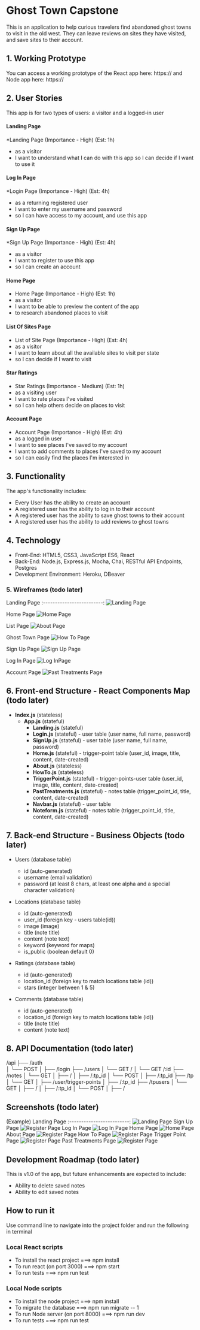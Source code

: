 # Ghost Town Capstone 
This is an application to help curious travelers find abandoned ghost towns to visit in the old west. They can leave reviews on sites they have visited, and save sites to their account. 


## 1. Working Prototype 
You can access a working prototype of the React app here: https:// and Node app here: https://


## 2. User Stories 
This app is for two types of users: a visitor and a logged-in user


#### Landing Page
*Landing Page (Importance - High) (Est: 1h)
* as a visitor
* I want to understand what I can do with this app so I can decide if I want to use it


####  Log In Page
*Login Page (Importance - High) (Est: 4h)
* as a returning registered user
* I want to enter my username and password
* so I can have access to my account, and use this app

####  Sign Up Page
*Sign Up Page (Importance - High) (Est: 4h)
* as a visitor
* I want to register to use this app  
* so I can create an account

####  Home Page
* Home Page (Importance - High) (Est: 1h)
* as a visitor
* I want to be able to preview the content of the app
* to research abandoned places to visit

####  List Of Sites Page
* List of Site Page (Importance - High) (Est: 4h)
* as a visitor
* I want to learn about all the available sites to visit per state
* so I can decide if I want to visit

<!-- #### Specific Sites Page
* Specific Sites (Importance - High) (Est: 2h)
* as a visitor
* I want to learn about an abandoned site 
* so I can decide if I want to visit -->

#### Star Ratings
* Star Ratings (Importance - Medium) (Est: 1h)
* as a visiting user
* I want to rate places I've visited
* so I can help others decide on places to visit

#### Account Page
* Account Page (Importance - High) (Est: 4h)
* as a logged in user
* I want to see places I've saved to my account
* I want to add comments to places I've saved to my account
* so I can easily find the places I'm interested in



## 3. Functionality 
The app's functionality includes:
* Every User has the ability to create an account
* A registered user has the ability to log in to their account
* A registered user has the ability to save ghost towns to their account
* A registered user has the ability to add reviews to ghost towns

## 4. Technology 
* Front-End: HTML5, CSS3, JavaScript ES6, React
* Back-End: Node.js, Express.js, Mocha, Chai, RESTful API Endpoints, Postgres
* Development Environment: Heroku, DBeaver

### 5. Wireframes (todo later)
Landing Page
:-------------------------:
![Landing Page](/github-images/wireframes/landing-page.png)

Home Page
![Home Page](/github-images/wireframes/home-page.png)

List Page
![About Page](/github-images/wireframes/list-page.png)

Ghost Town Page
![How To Page](/github-images/wireframes/ghost-town-page.png)

Sign Up Page
![Sign Up Page](/github-images/wireframes/sign-up.png)

Log In Page
![Log InPage](/github-images/wireframes/log-in.png)

Account Page
![Past Treatments Page](/github-images/wireframes/account-page.png)

## 6. Front-end Structure - React Components Map (todo later)
* __Index.js__ (stateless)
    * __App.js__ (stateful)
        * __Landing.js__ (stateful) 
        * __Login.js__ (stateful) - user table (user name, full name, password)
        * __SignUp.js__ (stateful) - user table (user name, full name, password)
        * __Home.js__ (stateful) - trigger-point table (user_id, image,   title, content, date-created)
        * __About.js__ (stateless) 
        * __HowTo.js__ (stateless) 
        * __TriggerPoint.js__ (stateful) - trigger-points-user table (user_id, image, title, content, date-created)
        * __PastTreatments.js__ (stateful) - notes table (trigger_point_id, title, content, date-created)
        * __Navbar.js__ (stateful) - user table
        * __Noteform.js__ (stateful) - notes table (trigger_point_id, title, content, date-created)

<!-- all interactions are sta -->

## 7. Back-end Structure - Business Objects (todo later)
*  Users (database table)
    * id (auto-generated)
    * username (email validation)
    <!-- * full name (first & last name) -->
    * password (at least 8 chars, at least one alpha and a special character validation)

*  Locations (database table)
    * id (auto-generated)
    * user_id (foreign key - users table(id))
    * image (image)
    * title (note title)
    * content (note text)
    * keyword (keyword for maps)
    * is_public (boolean default 0) 
    <!-- if public 1 is public if 0 private // use the word 'is' so you know when the bool is representing. Can filter by 'is_public = 1'-->

*  Ratings (database table)
    * id (auto-generated)
    * location_id (foreign key to match locations table (id))
    * stars (integer between 1 & 5)

*  Comments (database table)
    * id (auto-generated)
    * location_id (foreign key to match locations table (id))
    * title (note title)
    * content (note text)

## 8. API Documentation (todo later)
/api
├── /auth    
│   └── POST
│       ├── /login
├── /users
│   └── GET /
│   └── GET /:id
├── /notes
│   └── GET
│       ├── /
│       ├── /:tp_id
│   └── POST
│       ├── /:tp_id
├── /tp
│   └── GET
│       ├── /user/trigger-points
│       ├── /:tp_id 
├── /tpusers
│   └── GET
│       ├── /
│       ├── /:tp_id
│   └── POST
│       ├── /

## Screenshots (todo later)
(Example) Landing Page
:-------------------------:
![Landing Page](/github-images/screenshots/landing.png)
Sign Up Page
![Register Page](/github-images/screenshots/sign-up.png)
Log In Page
![Log In Page](/github-images/screenshots/log-in.png)
Home Page
![Home Page](/github-images/screenshots/home.png)
About Page
![Register Page](/github-images/screenshots/about.png)
How To Page
![Register Page](/github-images/screenshots/how-to.png)
Trigger Point Page
![Register Page](/github-images/screenshots/trigger-point.png)
Past Treatments Page
![Register Page](/github-images/screenshots/past-treatments.png)




## Development Roadmap  (todo later)
This is v1.0 of the app, but future enhancements are expected to include:
* Ability to delete saved notes
* Ability to edit saved notes 

## How to run it 
Use command line to navigate into the project folder and run the following in terminal

### Local React scripts
* To install the react project ===> npm install
* To run react (on port 3000) ===> npm start
* To run tests ===> npm run test

### Local Node scripts
* To install the node project ===> npm install
* To migrate the database ===> npm run migrate -- 1
* To run Node server (on port 8000) ===> npm run dev
* To run tests ===> npm run test